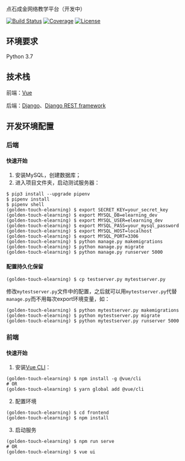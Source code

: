 点石成金网络教学平台（开发中）

[![Build Status](https://img.shields.io/travis/zkllab/golden-touch-elearning.svg)](https://www.travis-ci.org/ZKLlab/golden-touch-elearning)
[![Coverage](https://img.shields.io/coveralls/github/ZKLlab/golden-touch-elearning.svg)](https://codecov.io/gh/ZKLlab/golden-touch-elearning)
[![License](https://img.shields.io/github/license/ZKLlab/golden-touch-elearning.svg)](https://github.com/ZKLlab/golden-touch-elearning/blob/master/LICENSE)

## 环境要求

Python 3.7

## 技术栈

前端：[Vue](https://github.com/vuejs/vue)

后端：[Django](https://github.com/django/django)、[Django REST framework](https://github.com/encode/django-rest-framework)

## 开发环境配置

### 后端

#### 快速开始

1. 安装MySQL，创建数据库；
2. 进入项目文件夹，启动测试服务器：

```shell
$ pip3 install --upgrade pipenv
$ pipenv install
$ pipenv shell
(golden-touch-elearning) $ export SECRET_KEY=your_secret_key
(golden-touch-elearning) $ export MYSQL_DB=elearning_dev
(golden-touch-elearning) $ export MYSQL_USER=elearning_dev
(golden-touch-elearning) $ export MYSQL_PASS=your_mysql_password
(golden-touch-elearning) $ export MYSQL_HOST=localhost
(golden-touch-elearning) $ export MYSQL_PORT=3306
(golden-touch-elearning) $ python manage.py makemigrations
(golden-touch-elearning) $ python manage.py migrate
(golden-touch-elearning) $ python manage.py runserver 5000
```

#### 配置持久化保留

```shell
(golden-touch-elearning) $ cp testserver.py mytestserver.py
```

修改`mytestserver.py`文件中的配置，之后就可以用`mytestserver.py`代替`manage.py`而不用每次export环境变量，如：

```shell
(golden-touch-elearning) $ python mytestserver.py makemigrations
(golden-touch-elearning) $ python mytestserver.py migrate
(golden-touch-elearning) $ python mytestserver.py runserver 5000
```

### 前端

#### 快速开始

1. 安装[Vue CLI](https://cli.vuejs.org/zh/guide/installation.html)：

```shell
(golden-touch-elearning) $ npm install -g @vue/cli
# OR
(golden-touch-elearning) $ yarn global add @vue/cli
```

2. 配置环境

```shell
(golden-touch-elearning) $ cd frontend
(golden-touch-elearning) $ npm install
```

3. 启动服务

```shell
(golden-touch-elearning) $ npm run serve
# OR
(golden-touch-elearning) $ vue ui
```